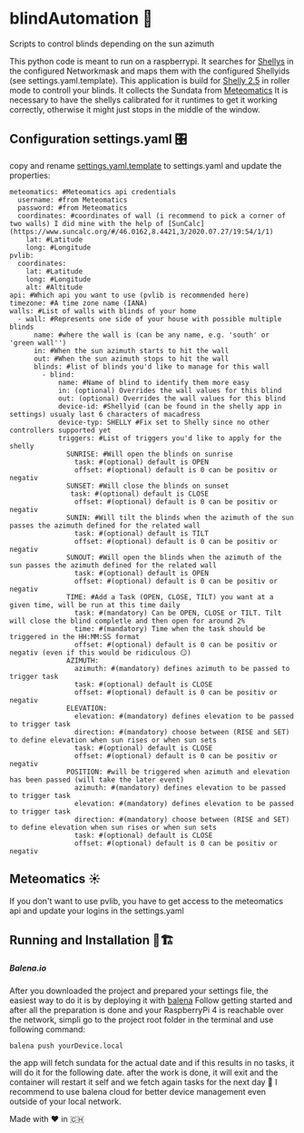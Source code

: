 # blindAutomation 🚀
Scripts to control blinds depending on the sun azimuth

This python code is meant to run on a raspberrypi. It searches for [Shellys](https://shelly.cloud) in the configured Networkmask and maps them with the configured Shellyids (see settings.yaml.template).
This application is build for [Shelly 2.5](https://shelly.cloud/products/shelly-25-smart-home-automation-relay/) in roller mode to controll your blinds. It collects the Sundata from [Meteomatics](https://www.meteomatics.com/)
It is necessary to have the shellys calibrated for it runtimes to get it working correctly, otherwise it might just stops in the middle of the window.

## Configuration settings.yaml 🎛
copy and rename [settings.yaml.template](https://github.com/RaphiOriginal/blindAutomation/blob/master/settings.yaml.template) to settings.yaml and update the properties:
```
meteomatics: #Meteomatics api credentials
  username: #from Meteomatics
  password: #from Meteomatics
  coordinates: #coordinates of wall (i recommend to pick a corner of two walls) I did mine with the help of [SunCalc](https://www.suncalc.org/#/46.0162,8.4421,3/2020.07.27/19:54/1/1)
    lat: #Latitude
    long: #Longitude
pvlib:
  coordinates:
    lat: #Latitude
    long: #Longitude
    alt: #Altitude
api: #Which api you want to use (pvlib is recommended here)
timezone: #A time zone name (IANA)
walls: #List of walls with blinds of your home
  - wall: #Represents one side of your house with possible multiple blinds
      name: #where the wall is (can be any name, e.g. 'south' or 'green wall'')
      in: #When the sun azimuth starts to hit the wall
      out: #When the sun azimuth stops to hit the wall
      blinds: #list of blinds you'd like to manage for this wall
        - blind:
            name: #Name of blind to identify them more easy
            in: (optional) Overrides the wall values for this blind
            out: (optional) Overrides the wall values for this blind
            device-id: #Shellyid (can be found in the shelly app in settings) usualy last 6 characters of macadress
            device-typ: SHELLY #Fix set to Shelly since no other controllers supported yet
            triggers: #List of triggers you'd like to apply for the shelly
              SUNRISE: #Will open the blinds on sunrise
                task: #(optional) default is OPEN
                offset: #(optional) default is 0 can be positiv or negativ
              SUNSET: #Will close the blinds on sunset
               task: #(optional) default is CLOSE
                offset: #(optional) default is 0 can be positiv or negativ
              SUNIN: #Will tilt the blinds when the azimuth of the sun passes the azimuth defined for the related wall
                task: #(optional) default is TILT
                offset: #(optional) default is 0 can be positiv or negativ
              SUNOUT: #Will open the blinds when the azimuth of the sun passes the azimuth defined for the related wall
                task: #(optional) default is OPEN
                offset: #(optional) default is 0 can be positiv or negativ
              TIME: #Add a Task (OPEN, CLOSE, TILT) you want at a given time, will be run at this time daily
                task: #(mandatory) Can be OPEN, CLOSE or TILT. Tilt will close the blind completle and then open for around 2%
                time: #(mandatory) Time when the task should be triggered in the HH:MM:SS format
                offset: #(optional) default is 0 can be positiv or negativ (even if this would be ridiculous 😏)
              AZIMUTH:
                azimuth: #(mandatory) defines azimuth to be passed to trigger task
                task: #(optional) default is CLOSE
                offset: #(optional) default is 0 can be positiv or negativ
              ELEVATION:
                elevation: #(mandatory) defines elevation to be passed to trigger task
                direction: #(mandatory) choose between (RISE and SET) to define elevation when sun rises or when sun sets
                task: #(optional) default is CLOSE
                offset: #(optional) default is 0 can be positiv or negativ
              POSITION: #will be triggered when azimuth and elevation has been passed (will take the later event)
                azimuth: #(mandatory) defines elevation to be passed to trigger task
                elevation: #(mandatory) defines elevation to be passed to trigger task
                direction: #(mandatory) choose between (RISE and SET) to define elevation when sun rises or when sun sets
                task: #(optional) default is CLOSE
                offset: #(optional) default is 0 can be positiv or negativ
```

## Meteomatics ☀️
If you don't want to use pvlib, you have to get access to the meteomatics api and update your logins in the settings.yaml

## Running and Installation 🏃🏗
##### Balena.io
After you downloaded the project and prepared your settings file, the easiest way to do it is by deploying it with [balena](https://www.balena.io/os)
Follow getting started and after all the preparation is done and your RaspberryPi 4 is reachable over the network, simpli go to the project root folder in the terminal and use following command:
```
balena push yourDevice.local
```
the app will fetch sundata for the actual date and if this results in no tasks, it will do it for the following date. after the work is done, it will exit and the container will restart it self and we fetch again tasks for the next day 💪
I recommend to use balena cloud for better device management even outside of your local network.


Made with ❤️ in 🇨🇭

